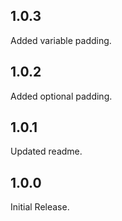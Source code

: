 ## 1.0.3
Added variable padding.

## 1.0.2
Added optional padding.

## 1.0.1
Updated readme.

## 1.0.0
Initial Release.
